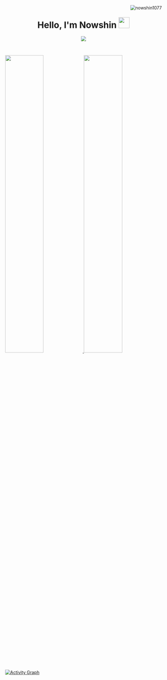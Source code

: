 <img align ="right" src="https://komarev.com/ghpvc/?username=nowshin1077&label=Profile%20views&color=0e75b6&style=flat" alt="nowshin1077"> 
<h1 align="center">Hello, I'm Nowshin <img src="https://media.giphy.com/media/hvRJCLFzcasrR4ia7z/giphy.gif" width="35"></h1>
<p align="center">
  <a href="https://github.com/DenverCoder1/readme-typing-svg"><img src="https://readme-typing-svg.herokuapp.com?lines=Final+Year+Undergrad+Student;Learning%20and%20growing&center=true&width=500&height=50"></a>
</p>

<br/>
<p align="left">
  <a href="https://nowshin1077.dev/">
  <img width="49.5%" src="https://github-readme-stats.vercel.app/api?username=nowshin1077&show_icons=true&theme=gruvbox&hide_border=true" />
    <img width="49.5%" src="https://github-readme-streak-stats.herokuapp.com/?user=nowshin1077&theme=gruvbox&hide_border=true" />
  </a>
</p>
<br>

[![Activity Graph](https://activity-graph.herokuapp.com/graph?username=nowshin1077&custom_title=nowshin1077%20Trips's%20Contribution%20Graph&theme=gruvbox&bg_color=282828&hide_border=true&line=d1a01f&point=c58545)](https://nowshin1077.dev)
